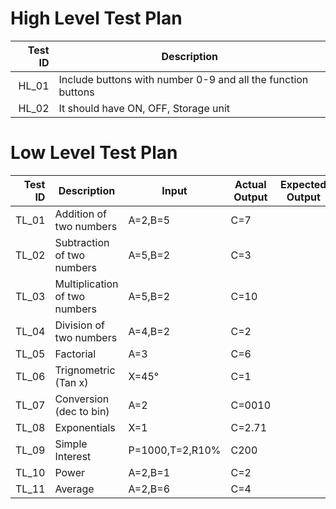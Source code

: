 # High Level Test Plan
|Test ID   |Description   |
|--:|---|
|HL_01   |Include buttons with number 0-9 and all the function buttons   |
|HL_02   |It should have ON, OFF, Storage unit  |


# Low Level Test Plan
|Test ID   |Description   |Input   |Actual Output   |Expected Output   |
|--:|---|---|---|---|
|TL_01   |Addition of two numbers   |A=2,B=5   |C=7   |   |
|TL_02   |Subtraction of two numbers   |A=5,B=2   |C=3   |   |
|TL_03   |Multiplication of two numbers   |A=5,B=2   |C=10   |   |
|TL_04   |Division of two numbers   |A=4,B=2   |C=2   |   |
|TL_05   |Factorial   |A=3   | C=6  |   |
|TL_06   |Trignometric (Tan x)   | X=45°  |C=1   |   |
|TL_07   |Conversion (dec to bin)   |A=2  |C=0010  |   |
|TL_08   |Exponentials   |X=1    |C=2.71  |   |
|TL_09   |Simple Interest   |P=1000,T=2,R10%   |C200   |   |
|TL_10   |Power   |A=2,B=1   |C=2   |   |
|TL_11   |Average   |A=2,B=6   |C=4   |   |
